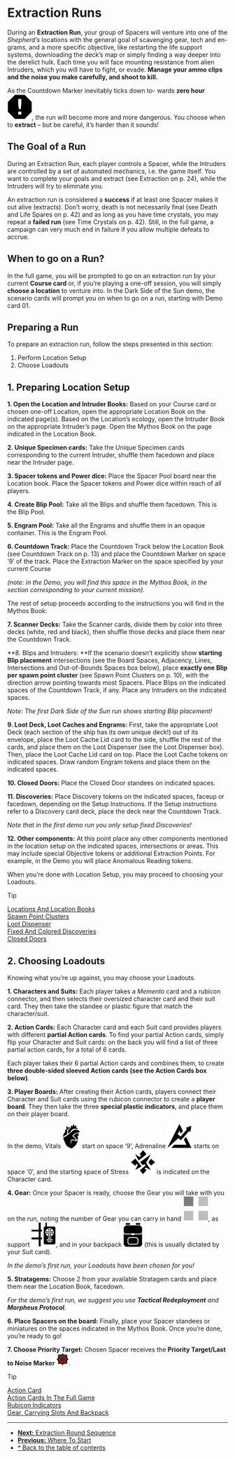 # Extraction Runs

During an **Extraction Run**, your group of Spacers
will venture into one of the *Shepherd’s* locations with
the general goal of scavenging gear, tech and en-
grams, and a more specific objective, like restarting
the life support systems, downloading the deck’s
map or simply finding a way deeper into the derelict
hulk. Each time you will face mounting resistance
from alien Intruders, which you will have to fight,
or evade. **Manage your ammo clips and the noise
you make carefully, and shoot to kill.**

As the Countdown Marker inevitably ticks down to-
wards **zero hour ![Zero Hour Icon](svg/icon-zero-hour.svg)**, the run will become more and
more dangerous. You choose when to **extract** – but
be careful, it’s harder than it sounds!

## The Goal of a Run

During an Extraction Run, each player controls
a Spacer, while the Intruders are controlled by a set
of automated mechanics, i.e. the game itself.
You want to complete your goals and extract (see
Extraction on p. 24), while the Intruders will try
to eliminate you.

An extraction run is considered a **success** if at least
one Spacer makes it out alive (extracts). Don’t worry,
death is not necessarily final (see Death and Life Spares
on p. 42) and as long as you have time crystals, you
may repeat a **failed run** (see Time Crystals on p. 42).
Still, in the full game, a campaign can very much end
in failure if you allow multiple defeats to accrue.

## When to go on a Run?

In the full game, you will be prompted to go on an
extraction run by your current **Course card** or, if
you’re playing a one-off session, you will simply
**choose a location** to venture into. In the Dark Side
of the Sun demo, the scenario cards will prompt you
on when to go on a run, starting with Demo card 01.

## Preparing a Run

To prepare an extraction run, follow the steps
presented in this section:

1. Perform Location Setup
2. Choose Loadouts

## 1. Preparing Location Setup

**1. Open the Location and Intruder Books:** Based on
your Course card or chosen one-off Location, open
the appropriate Location Book on the indicated
page(s). Based on the Location’s ecology, open the
Intruder Book on the appropriate Intruder’s page.
Open the Mythos Book on the page indicated in the
Location Book.

**2. Unique Specimen cards:** Take the Unique
Specimen cards corresponding to the current
Intruder, shuffle them facedown and place near
the Intruder page.

**3. Spacer tokens and Power dice:** Place the Spacer
Pool board near the Location book. Place the Spacer
tokens and Power dice within reach of all players.

**4. Create Blip Pool:** Take all the Blips and shuffle
them facedown. This is the Blip Pool.

**5. Engram Pool:** Take all the Engrams and shuffle
them in an opaque container. This is the Engram Pool.

**6. Countdown Track:** Place the Countdown Track
below the Location Book (see Countdown Track on
p. 13) and place the Countdown Marker on space
‘9’ of the track. Place the Extraction Marker on the
space specified by your current Course 

*(note: in the Demo, you will find this space in the
Mythos Book, in the section corresponding
to your current mission)*.

The rest of setup proceeds according to the instructions you will find in the Mythos Book:

**7. Scanner Decks:** Take the Scanner cards, divide
them by color into three decks (white, red and black),
then shuffle those decks and place them near the
Countdown Track.

**8. Blips and Intruders: **If the scenario doesn’t explicitly show **starting Blip placement** intersections
(see the Board Spaces, Adjacency, Lines, Intersections and Out-of-Bounds Spaces box below), place
**exactly one Blip per spawn point cluster** (see
Spawn Point Clusters on p. 10), with the direction
arrow pointing towards most Spacers. Place Blips
on the indicated spaces of the Countdown Track,
if any. Place any Intruders on the indicated spaces.

*Note: The first Dark Side of the Sun run shows starting Blip
placement!*

**9. Loot Deck, Loot Caches and Engrams:** First,
take the appropriate Loot Deck (each section of the
ship has its own unique deck!) out of its envelope,
place the Loot Cache Lid card to the side, shuffle the
rest of the cards, and place them on the Loot Dispenser (see the Loot Dispenser box). Then, place the
Loot Cache Lid card on top. Place the Loot Cache
tokens on indicated spaces. Draw random Engram
tokens and place them on the indicated spaces.

**10. Closed Doors:** Place the Closed Door standees
on indicated spaces.

**11. Discoveries:** Place Discovery tokens on the
indicated spaces, faceup or facedown, depending
on the Setup Instructions. If the Setup instructions
refer to a Discovery card deck, place the deck near
the Countdown Track.

*Note that in the first demo run you only setup
fixed Discoveries!*

**12. Other components:** At this point place any other components mentioned in the location setup on
the indicated spaces, intersections or areas. This
may include special Objective tokens or additional
Extraction Points. For example, in the Demo you will
place Anomalous Reading tokens.

When you’re done with Location Setup, you may
proceed to choosing your Loadouts.

> [!TIP]  
> [Locations And Location Books](locations-and-location-books.md)  
> [Spawn Point Clusters](spawn-point-clusters.md)  
> [Loot Dispenser](loot-dispenser.md)  
> [Fixed And Colored Discoveries](fixed-and-colored-discoveries.md)  
> [Closed Doors](closed-doors.md)

## 2. Choosing Loadouts

Knowing what you’re up against, you may choose
your Loadouts.

**1. Characters and Suits:** Each player takes a *Memento* card and a rubicon connector, and then selects their oversized character card and their suit
card. They then take the standee or plastic figure
that match the character/suit.

**2. Action Cards:** Each Character card and each Suit
card provides players with different **partial Action
cards**. To find your partial Action cards, simply flip
your Character and Suit cards: on the back you will
find a list of three partial action cards, for a total of
6 cards.

Each player takes their 6 partial Action cards and
combines them, to create **three double-sided
sleeved Action cards (see the Action Cards box
below)**.

**3. Player Boards:** After creating their Action cards,
players connect their Character and Suit cards using the rubicon connector to create a **player board**.
They then take the three **special plastic indicators**, and place them on their player board.

In the demo, Vitals ![Vitals Icon](svg/icon-vitals.svg) start on space ‘9’, Adrenaline ![Adrenaline Icon](svg/icon-adrenaline.svg) 
starts on space ‘0’, and the starting space of
Stress ![Stress Icon](svg/icon-stress.svg) is indicated on the Character card.

**4. Gear:** Once your Spacer is ready, choose the
Gear you will take with you on the run, noting the
number of Gear you can carry in hand ![Hand Slots Icon](svg/icon-hand-slots.svg), as support ![Slots Icon](svg/icon-slots.svg "Slots"), and in your backpack ![Backpack Icon](svg/icon-backpack.svg "Slots") (this is usually dictated by your Suit card).

*In the demo’s first run, your Loadouts have been
chosen for you!*

**5. Stratagems:** Choose 2 from your available Stratagem cards and place them near the Location Book,
facedown.

*For the demo’s first run, we suggest you use **Tactical Redeployment** and **Morpheus Protocol**.*

**6. Place Spacers on the board:** Finally, place your
Spacer standees or miniatures on the spaces indicated in the Mythos Book. Once you’re done, you’re
ready to go!

**7. Choose Priority Target:** Chosen Spacer receives
the **Priority Target/Last to Noise Marker** ![Priority Target Icon](img/icon-target.png).

> [!TIP]  
> [Action Card](action-card.md)  
> [Action Cards In The Full Game](action-cards-in-the-full-game.md)  
> [Rubicon Indicators](rubicon-indicators.md)  
> [Gear, Carrying Slots And Backpack](gear-carrying-slots-and-backpack.md)

---
- [**Next:** Extraction Round Sequence](extraction-round-sequence.md)
- [**Previous:** Where To Start](where-to-start.md)
- [**^** Back to the table of contents](README.md)